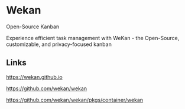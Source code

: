 # Wekan

Open-Source Kanban

Experience efficient task management with WeKan - the Open-Source, customizable, and privacy-focused kanban

## Links

<https://wekan.github.io>

<https://github.com/wekan/wekan>

<https://github.com/wekan/wekan/pkgs/container/wekan>

